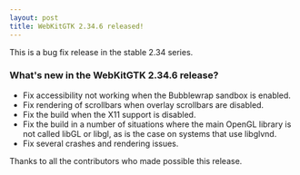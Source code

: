 ```yaml
---
layout: post
title: WebKitGTK 2.34.6 released!
---
```


This is a bug fix release in the stable 2.34 series.

### What's new in the WebKitGTK 2.34.6 release?

 - Fix accessibility not working when the Bubblewrap sandbox is enabled.
 - Fix rendering of scrollbars when overlay scrollbars are disabled.
 - Fix the build when the X11 support is disabled.
 - Fix the build in a number of situations where the main OpenGL library is
   not called libGL or libgl, as is the case on systems that use libglvnd.
 - Fix several crashes and rendering issues.

Thanks to all the contributors who made possible this release.
